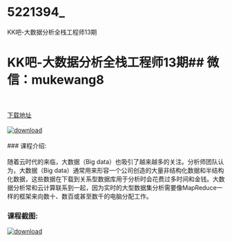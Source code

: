 # 5221394_
KK吧-大数据分析全栈工程师13期
# KK吧-大数据分析全栈工程师13期## 微信：mukewang8
<br/></br>[下载地址](http://www.36tz.cn/article/5221394 "下载地址")
<br/></br>[![download](http://36tz.cn/muke_img/2021_08_1-56.png "下载地址")](http://www.36tz.cn/article/5221394 "下载地址")
<br/></br>### 课程介绍:<br/></br>随着云时代的来临，大数据（Big data）也吸引了越来越多的关注。分析师团队认为，大数据（Big data）通常用来形容一个公司创造的大量非结构化数据和半结构化数据，这些数据在下载到关系型数据库用于分析时会花费过多时间和金钱。大数据分析常和云计算联系到一起，因为实时的大型数据集分析需要像MapReduce一样的框架来向数十、数百或甚至数千的电脑分配工作。

### 课程截图:
[![download](http://36tz.cn/muke_img/2021_10_2-25.png "下载地址")](http://www.36tz.cn/article/5221394 "下载地址")
